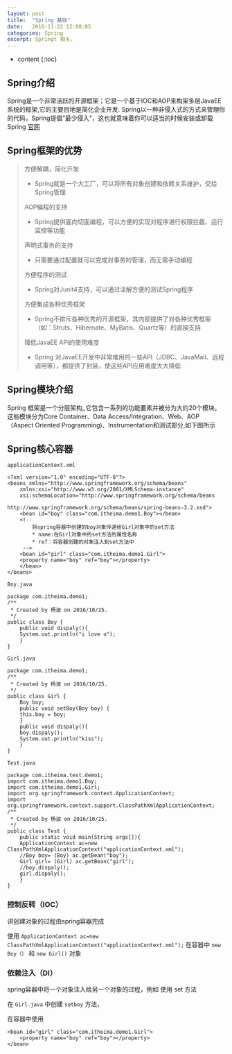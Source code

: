 ```yaml
---
layout: post
title:  "Spring 基础"
date:   2016-11-22 12:08:05
categories: Spring
excerpt: Springt 相关。
---
```


* content
{:toc}

## Spring介绍

Spring是一个非常活跃的开源框架；它是一个基于IOC和AOP来构架多层JavaEE系统的框架,它的主要目地是简化企业开发.
  Spring以一种非侵入式的方式来管理你的代码，Spring提倡”最少侵入”，这也就意味着你可以适当的时候安装或卸载Spring
  [官网](http://www.springsource.org/)

## Spring框架的优势

> 方便解耦，简化开发
>
> * Spring就是一个大工厂，可以将所有对象创建和依赖关系维护，交给Spring管理
>
> AOP编程的支持
>
> * Spring提供面向切面编程，可以方便的实现对程序进行权限拦截、运行监控等功能
>
> 声明式事务的支持
>
 >* 只需要通过配置就可以完成对事务的管理，而无需手动编程
>
> 方便程序的测试
>
> * Spring对Junit4支持，可以通过注解方便的测试Spring程序
>
> 方便集成各种优秀框架
>
> * Spring不排斥各种优秀的开源框架，其内部提供了对各种优秀框架（如：Struts、Hibernate、MyBatis、Quartz等）的直接支持
>
> 降低JavaEE API的使用难度
>
> * Spring 对JavaEE开发中非常难用的一些API（JDBC、JavaMail、远程调用等），都提供了封装，使这些API应用难度大大降低


## Spring模块介绍

Spring 框架是一个分层架构,,它包含一系列的功能要素并被分为大约20个模块。这些模块分为Core Container、Data Access/Integration、Web、AOP（Aspect Oriented Programming)、Instrumentation和测试部分,如下图所示

## Spring核心容器

`applicationContext.xml`

	<?xml version="1.0" encoding="UTF-8"?>
	<beans xmlns="http://www.springframework.org/schema/beans"
		xmlns:xsi="http://www.w3.org/2001/XMLSchema-instance"
		xsi:schemaLocation="http://www.springframework.org/schema/beans
           				   http://www.springframework.org/schema/beans/spring-beans-3.2.xsd">
		<bean id="boy" class="com.itheima.demo1.Boy"></bean>
		<!--
			将spring容器中创建的boy对象传递给Girl对象中的set方法
		    * name:在Girl对象中的set方法的属性名称
		    * ref：将容器创建的对象注入到set方法中
		 -->
		<bean id="girl" class="com.itheima.demo1.Girl">
		<property name="boy" ref="boy"></property>
		</bean>
	</beans>

`Boy.java`

	package com.itheima.demo1;
	/**
	 * Created by 杨波 on 2016/10/25.
	 */
	public class Boy {
	    public void dispaly(){
		System.out.println("i love u");
	    }
	}

`Girl.java`

	package com.itheima.demo1;
	/**
	 * Created by 杨波 on 2016/10/25.
	 */
	public class Girl {
	    Boy boy;
	    public void setBoy(Boy boy) {
		this.boy = boy;
	    }
	    public void dispaly(){
		boy.dispaly();
		System.out.println("kiss");
	    }
	}

`Test.java`

	package com.itheima.test.demo1;
	import com.itheima.demo1.Boy;
	import com.itheima.demo1.Girl;
	import org.springframework.context.ApplicationContext;
	import org.springframework.context.support.ClassPathXmlApplicationContext;
	/**
	 * Created by 杨波 on 2016/10/25.
	 */
	public class Test {
	    public static void main(String args[]){
		ApplicationContext ac=new ClassPathXmlApplicationContext("applicationContext.xml");
		//Boy boy= (Boy) ac.getBean("boy");
		Girl girl= (Girl) ac.getBean("girl");
		//boy.dispaly();
		girl.dispaly();
	    }
	}

### 控制反转（IOC）
讲创建对象的过程由spring容器完成

使用 `ApplicationContext ac=new ClassPathXmlApplicationContext("applicationContext.xml");`
在容器中 `new Boy（）`  和 `new Girl()` 对象

### 依赖注入（DI）
spring容器中将一个对象注入给另一个对象的过程，例如 使用 set 方法

在 `Girl.java` 中创建 `setboy` 方法，

在容器中使用  

	<bean id="girl" class="com.itheima.demo1.Girl">
		<property name="boy" ref="boy"></property>
	</bean>